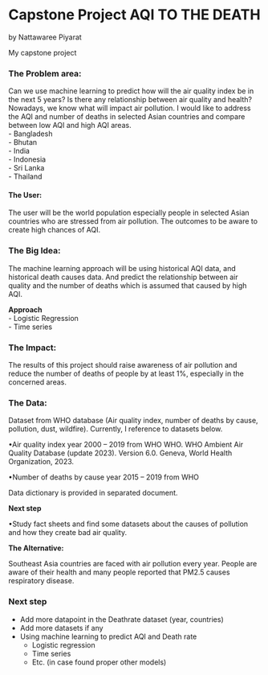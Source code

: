 # Capstone Project AQI TO THE DEATH
by Nattawaree Piyarat

My capstone project

### The Problem area: 
Can we use machine learning to predict how will the air quality index be in the next 5 years? 
Is there any relationship between air quality and health? Nowadays, we know what will impact air pollution. 
I would like to address the AQI and number of deaths in selected Asian countries and compare between low AQI and high AQI areas.\
	- Bangladesh\
	- Bhutan\
	- India\
	- Indonesia\
	- Sri Lanka\
	- Thailand
#### The User:  
The user will be the world population especially people in selected Asian countries who are stressed from air pollution. The outcomes to be aware to create high chances of AQI. 
### The Big Idea: 
The machine learning approach will be using historical AQI data, and historical death causes data. And predict the relationship between air quality and the number of deaths which is assumed that caused by high AQI.

**Approach**\
		- Logistic Regression\
		- Time series

### The Impact: 
The results of this project should raise awareness of air pollution and reduce the number of deaths of people by at least 1%, especially in the concerned areas.
### The Data: 
Dataset from WHO database (Air quality index, number of deaths by cause, pollution, dust, wildfire).
Currently, I reference to datasets below.

•Air quality index year 2000 – 2019 from WHO 
    WHO. WHO Ambient Air Quality Database (update 2023). Version 6.0. Geneva, World Health Organization, 2023.
    
•Number of deaths by cause year 2015 – 2019 from WHO

Data dictionary is provided in separated document.

**Next step**

•Study fact sheets and find some datasets about the causes of pollution and how they create bad air quality.

**The Alternative:** 

Southeast Asia countries are faced with air pollution every year. People are aware of their health and many people reported that PM2.5 causes respiratory disease. 

### Next step 

- Add more datapoint in the Deathrate dataset (year, countries)
- Add more datasets if any
- Using machine learning to predict AQI and Death rate
    - Logistic regression
    - Time series 
    - Etc. (in case found proper other models)

